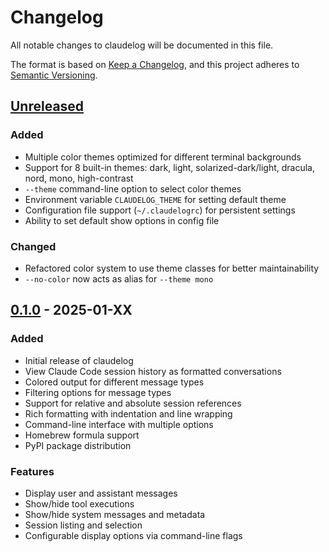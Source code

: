 # Changelog

All notable changes to claudelog will be documented in this file.

The format is based on [Keep a Changelog](https://keepachangelog.com/en/1.0.0/),
and this project adheres to [Semantic Versioning](https://semver.org/spec/v2.0.0.html).

## [Unreleased]

### Added
- Multiple color themes optimized for different terminal backgrounds
- Support for 8 built-in themes: dark, light, solarized-dark/light, dracula, nord, mono, high-contrast
- `--theme` command-line option to select color themes
- Environment variable `CLAUDELOG_THEME` for setting default theme
- Configuration file support (`~/.claudelogrc`) for persistent settings
- Ability to set default show options in config file

### Changed
- Refactored color system to use theme classes for better maintainability
- `--no-color` now acts as alias for `--theme mono`

## [0.1.0] - 2025-01-XX

### Added
- Initial release of claudelog
- View Claude Code session history as formatted conversations
- Colored output for different message types
- Filtering options for message types
- Support for relative and absolute session references
- Rich formatting with indentation and line wrapping
- Command-line interface with multiple options
- Homebrew formula support
- PyPI package distribution

### Features
- Display user and assistant messages
- Show/hide tool executions
- Show/hide system messages and metadata
- Session listing and selection
- Configurable display options via command-line flags

[Unreleased]: https://github.com/lpasqualis/claudelog/compare/v0.1.0...HEAD
[0.1.0]: https://github.com/lpasqualis/claudelog/releases/tag/v0.1.0